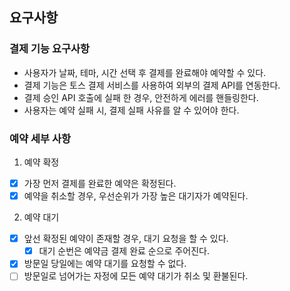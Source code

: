 ## 요구사항

### 결제 기능 요구사항

- 사용자가 날짜, 테마, 시간 선택 후 결제를 완료해야 예약할 수 있다.
- 결제 기능은 토스 결제 서비스를 사용하여 외부의 결제 API를 연동한다.
- 결제 승인 API 호출에 실패 한 경우, 안전하게 에러를 핸들링한다.
- 사용자는 예약 실패 시, 결제 실패 사유를 알 수 있어야 한다.

### 예약 세부 사항

1. 예약 확정
- [x] 가장 먼저 결제를 완료한 예약은 확정된다.
- [x] 예약을 취소할 경우, 우선순위가 가장 높은 대기자가 예약된다.

2. 예약 대기
- [x] 앞선 확정된 예약이 존재할 경우, 대기 요청을 할 수 있다.
  - [x] 대기 순번은 예약금 결제 완료 순으로 주어진다.
- [x] 방문일 당일에는 예약 대기를 요청할 수 없다.
- [ ] 방문일로 넘어가는 자정에 모든 예약 대기가 취소 및 환불된다.
